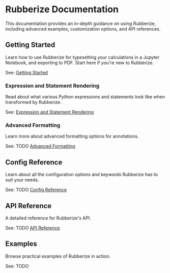 # Rubberize Documentation

This documentation provides an in-depth guidance on using Rubberize, including advanced examples, customization options, and API references.

## Getting Started

Learn how to use Rubberize for typesetting your calculations in a Jupyter
Notebook, and exporting to PDF. Start here if you're new to Rubberize.

See: [Getting Started](getting_started.md)

### Expression and Statement Rendering

Read about what various Python expressions and statements look like when transformed by Rubberize.

See: [Expression and Statement Rendering](rendering/index.md)

### Advanced Formatting

Learn more about advanced formatting options for annotations.

See: TODO [Advanced Formatting](advanced_formatting.md)

## Config Reference

Learn about all the configuration options and keywords Rubberize has to suit your needs.

See: TODO [Config Reference](config_reference.md)

## API Reference

A detailed reference for Rubberize's API.

See: TODO [API Reference](api_reference.md)

## Examples

Browse practical examples of Rubberize in action.

See: TODO